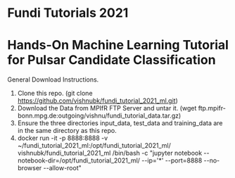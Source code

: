 # Fundi Tutorials 2021
# Hands-On Machine Learning Tutorial for Pulsar Candidate Classification

General Download Instructions.

1. Clone this repo. (git clone https://github.com/vishnubk/fundi_tutorial_2021_ml.git)
2. Download the Data from MPIfR FTP Server and untar it. (wget ftp.mpifr-bonn.mpg.de:outgoing/vishnu/fundi_tutorial_data.tar.gz)
3. Ensure the three directories input_data, test_data and training_data are in the same directory as this repo.
4. docker run -it -p 8888:8888 -v ~/fundi_tutorial_2021_ml:/opt/fundi_tutorial_2021_ml/ vishnubk/fundi_tutorial_2021_ml /bin/bash -c "jupyter notebook --notebook-dir=/opt/fundi_tutorial_2021_ml/ --ip='*' --port=8888 --no-browser --allow-root"
